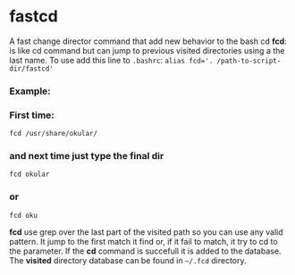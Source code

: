 # fastcd
A fast change director command that add new behavior to the bash cd
**fcd**: is like cd command but can jump to previous visited directories using a the last name.
To use add this line to `.bashrc`:
`alias fcd='. /path-to-script-dir/fastcd'`

### Example:
### First time: 
`fcd /usr/share/okular/`
### and next time just type the final dir
`fcd okular`
### or
`fcd oku`

**fcd** use grep over the last part of the visited path so you can use any valid pattern. It jump to the first match it find or, if it fail to match, it try to cd to the parameter. If the **cd** command is succefull it is added to the database.
The **visited** directory database can be found in `~/.fcd` directory.
